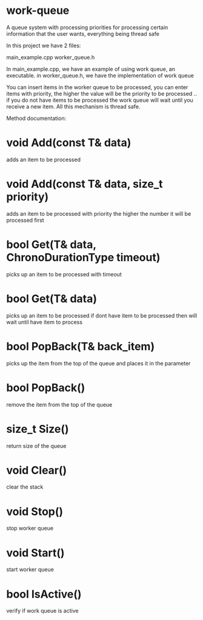 # work-queue
A queue system with processing priorities for processing certain information that the user wants, everything being thread safe

In this project we have 2 files:

main_example.cpp
worker_queue.h

In main_example.cpp, we have an example of using work queue, an executable.
in worker_queue.h, we have the implementation of work queue

You can insert items in the worker queue to be processed, you can enter items with priority, the higher the value will be the priority to be processed .. if you do not have items to be processed the work queue will wait until you receive a new item.
All this mechanism is thread safe.

Method documentation:

# void Add(const T& data)
adds an item to be processed

# void Add(const T& data, size_t priority)
adds an item to be processed with priority the higher the number it will be processed first

# bool Get(T& data, ChronoDurationType timeout)
picks up an item to be processed with timeout

# bool Get(T& data)
picks up an item to be processed if dont have item to be processed then will wait until have item to process

# bool PopBack(T& back_item)
picks up the item from the top of the queue and places it in the parameter

# bool PopBack()
remove the item from the top of the queue

# size_t Size()
return size of the queue

# void Clear()
clear the stack

# void Stop()
stop worker queue

# void Start()
start worker queue

# bool IsActive()
verify if work queue is active
